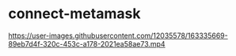 # connect-metamask

https://user-images.githubusercontent.com/12035578/163335669-89eb7d4f-320c-453c-a178-2021ea58ae73.mp4
